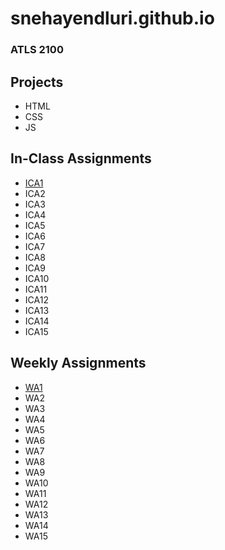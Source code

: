 # snehayendluri.github.io
### ATLS 2100

## Projects

- HTML
- CSS
- JS

## In-Class Assignments
- [ICA1](https://drive.google.com/file/d/1PUBisxotpbDWGiGvWXvX--efXUe9oAc8/view?usp=share_link)
- ICA2
- ICA3
- ICA4
- ICA5
- ICA6
- ICA7
- ICA8
- ICA9
- ICA10
- ICA11
- ICA12
- ICA13
- ICA14
- ICA15

## Weekly Assignments

- [WA1](https://snehayendluri.github.io/wa/wa1.html)
- WA2
- WA3
- WA4
- WA5
- WA6
- WA7
- WA8
- WA9
- WA10
- WA11
- WA12
- WA13
- WA14
- WA15